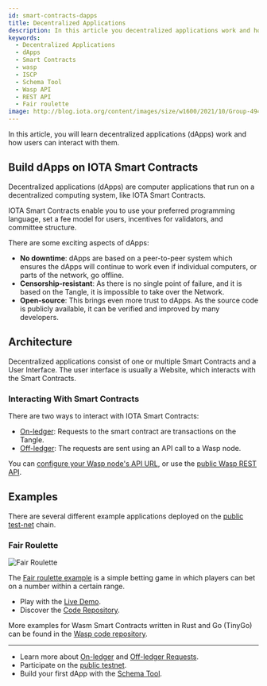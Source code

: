 ```yaml
---
id: smart-contracts-dapps
title: Decentralized Applications
description: In this article you decentralized applications work and how users can interact with it.
keywords:
  - Decentralized Applications
  - dApps
  - Smart Contracts
  - wasp
  - ISCP
  - Schema Tool
  - Wasp API
  - REST API
  - Fair roulette
image: http://blog.iota.org/content/images/size/w1600/2021/10/Group-4947.png
---
```


In this article, you will learn decentralized applications (dApps) work and how users can interact with them.

## Build dApps on IOTA Smart Contracts

Decentralized applications (dApps) are computer applications that run on a decentralized computing system, like IOTA Smart Contracts.

IOTA Smart Contracts enable you to use your preferred programming language, set a fee model for users, incentives for validators, and committee structure.

There are some exciting aspects of dApps:

- **No downtime**: dApps are based on a peer-to-peer system which ensures the dApps will continue to work even if individual computers, or parts of the network, go offline.
- **Censorship-resistant**: As there is no single point of failure, and it is based on the Tangle, it is impossible to take over the Network.
- **Open-source**: This brings even more trust to dApps. As the source code is publicly available, it can be verified and improved by many developers.

## Architecture

Decentralized applications consist of one or multiple Smart Contracts and a User Interface. The user interface is usually a Website, which interacts with the Smart Contracts.

### Interacting With Smart Contracts

There are two ways to interact with IOTA Smart Contracts:

- [On-ledger](/wasp/guide/core_concepts/smartcontract-interaction/on-ledger-requests): Requests to the smart contract are transactions on the Tangle.
- [Off-ledger](/wasp/guide/core_concepts/smartcontract-interaction/off-ledger-requests): The requests are sent using an API call to a Wasp node.

You can [configure your Wasp node's API URL](/wasp/guide/chains_and_nodes/running-a-node#web-api), or use the [public Wasp REST API](https://api.wasp.sc.iota.org/doc).

## Examples

There are several different example applications deployed on the [public test-net](/wasp/guide/chains_and_nodes/testnet) chain.

### Fair Roulette

![Fair Roulette](http://blog.iota.org/content/images/size/w1600/2021/10/Group-4947.png)

The [Fair roulette example](/wasp/guide/example_projects/fair_roulette) is a simple betting game in which players can bet on a number within a certain range.

- Play with the [Live Demo](https://demo.sc.iota.org/).
- Discover the [Code Repository](https://github.com/iotaledger/wasp/tree/roulette_poc/contracts/rust/fairroulette).

More examples for Wasm Smart Contracts written in Rust and Go (TinyGo) can be found in the [Wasp code repository](https://github.com/iotaledger/wasp/tree/master/contracts/wasm).

---

- Learn more about [On-ledger](/wasp/guide/core_concepts/smartcontract-interaction/on-ledger-requests) and [Off-ledger Requests](/wasp/guide/core_concepts/smartcontract-interaction/off-ledger-requests).
- Participate on the [public testnet](https://wiki.iota.org/wasp/guide/chains_and_nodes/testnet).
- Build your first dApp with the [Schema Tool](https://wiki.iota.org/wasp/guide/schema/schema).
